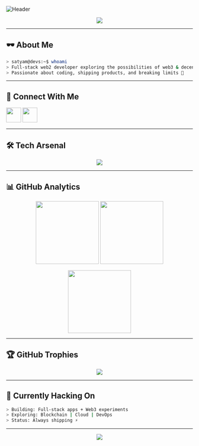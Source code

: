 <!-- Hacker-themed OG GitHub README -->

![Header](https://capsule-render.vercel.app/api?type=waving&color=0:00FF9F,100:0077FF&height=250&section=header&text=Satyam%20Kumar&fontSize=50&fontColor=fff&fontAlignY=35&desc=Full-stack%20Web2%20Dev%20Exploring%20Web3%20%26%20Decentralization&descSize=18&descAlignY=55&animation=fadeIn)

<p align="center">
  <img src="https://readme-typing-svg.herokuapp.com?font=Fira+Code&weight=600&size=24&duration=3000&pause=1000&color=00FF9F&center=true&vCenter=true&width=800&lines=Hi+%F0%9F%91%8B%2C+I'm+Satyam+Kumar;Full-stack+web2+developer+exploring+Web3;Loves+building+cool+stuff+and+shipping+fast" />
</p>

---

## 🕶️ About Me
```bash
> satyam@devs:~$ whoami
> Full-stack web2 developer exploring the possibilities of web3 & decentralization
> Passionate about coding, shipping products, and breaking limits 🚀
```

---

## 🔗 Connect With Me
<p align="left">
  <a href="https://twitter.com/devs_satyam"><img src="https://skillicons.dev/icons?i=twitter" height="40" /></a>
  <a href="https://linkedin.com/in/satyamdevs"><img src="https://skillicons.dev/icons?i=linkedin" height="40" /></a>
</p>

---

## 🛠️ Tech Arsenal
<p align="center">
  <img src="https://skillicons.dev/icons?i=c,cpp,html,css,js,ts,react,nodejs,express,tailwind,postgres,redis,git,docker,linux,aws" />
</p>

---

## 📊 GitHub Analytics
<p align="center">
  <img src="https://github-readme-stats.vercel.app/api?username=satyamdevs&show_icons=true&hide_border=true&theme=radical" height="170" />
  <img src="https://github-readme-streak-stats.herokuapp.com?user=satyamdevs&theme=radical&hide_border=true" height="170" />
</p>

<p align="center">
  <img src="https://github-readme-stats.vercel.app/api/top-langs/?username=satyamdevs&layout=compact&theme=radical&hide_border=true" height="170" />
</p>

---

## 🏆 GitHub Trophies
<p align="center">
  <img src="https://github-profile-trophy.vercel.app/?username=satyamdevs&theme=radical&no-frame=true&row=1&column=6" />
</p>

---

## 🚀 Currently Hacking On
```bash
> Building: Full-stack apps + Web3 experiments
> Exploring: Blockchain | Cloud | DevOps
> Status: Always shipping ⚡
```

---

<p align="center">
  <img src="https://capsule-render.vercel.app/api?type=waving&color=0:0077FF,100:00FF9F&height=120&section=footer" />
</p>
